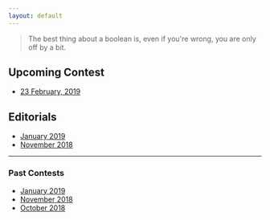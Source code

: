 ```yaml
---
layout: default
---
```


> The best thing about a boolean is, even if you're wrong, you are only off by a bit.

## Upcoming Contest
- [23 February, 2019](https://www.hackerrank.com/contests/uvce-ncode-february-2019)


## Editorials
- [January 2019](./editorials/january-2019/index.html)
- [November 2018](./editorials/november-2018/index.html)

* * *

### Past Contests
- [January 2019](https://www.hackerrank.com/contests/uvce-ncode-january-2019/challenges)
- [November 2018](https://www.hackerrank.com/contests/uvce-ncode-november-2018/challenges)
- [October 2018](https://www.hackerrank.com/contests/uvce-ncode-october-2018/)

